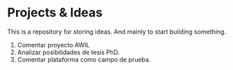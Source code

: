 # Projects & Ideas
This is a repository for storing ideas. And mainly to start building something.

1. Comentar proyecto AWIL
2. Analizar posibilidades de tesis PhD.
3. Comentar plataforma como campo de prueba.